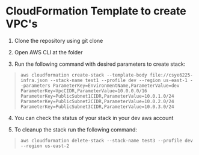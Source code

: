 # CloudFormation Template to create VPC's

1. Clone the repository using git clone
2. Open AWS CLI at the folder

3. Run the following command with desired parameters to create stack:
> `aws cloudformation create-stack --template-body file://csye6225-infra.json --stack-name test1 --profile dev --region us-east-1 --parameters ParameterKey=EnvironmentName,ParameterValue=dev ParameterKey=VpcCIDR,ParameterValue=10.0.0.0/16 ParameterKey=PublicSubnet1CIDR,ParameterValue=10.0.1.0/24 ParameterKey=PublicSubnet2CIDR,ParameterValue=10.0.2.0/24 ParameterKey=PublicSubnet3CIDR,ParameterValue=10.0.3.0/24`

4. You can check the status of your stack in your dev aws account

5. To cleanup the stack run the following command:
> `aws cloudformation delete-stack --stack-name test3 --profile dev --region us-east-2`
